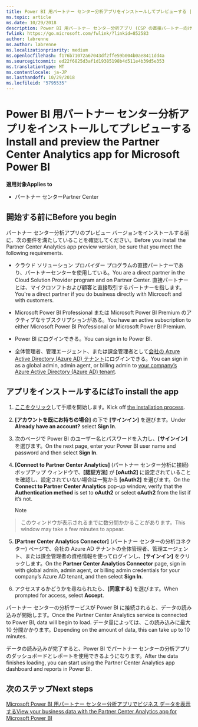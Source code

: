 ```yaml
---
title: Power BI 用パートナー センター分析アプリをインストールしてプレビューする | パートナー センター
ms.topic: article
ms.date: 10/29/2018
description: Power BI 用パートナー センター分析アプリ (CSP の直接パートナー向け) をプレビューするには、次の手順に従います。
fwlink: https://go.microsoft.com/fwlink/?linkid=852583
author: labrenne
ms.author: labrenne
ms.localizationpriority: medium
ms.openlocfilehash: f176b71072a67043df2ffe59b004b0ae8411dd4a
ms.sourcegitcommit: ed22f6825d3af1d19385198b4d511e4b39d5e353
ms.translationtype: MT
ms.contentlocale: ja-JP
ms.lasthandoff: 10/29/2018
ms.locfileid: "5795535"
---
```

# <a name="install-and-preview-the-partner-center-analytics-app-for-microsoft-power-bi"></a><span data-ttu-id="4b326-103">Power BI 用パートナー センター分析アプリをインストールしてプレビューする</span><span class="sxs-lookup"><span data-stu-id="4b326-103">Install and preview the Partner Center Analytics app for Microsoft Power BI</span></span>

**<span data-ttu-id="4b326-104">適用対象</span><span class="sxs-lookup"><span data-stu-id="4b326-104">Applies to</span></span>**

-   <span data-ttu-id="4b326-105">パートナー センター</span><span class="sxs-lookup"><span data-stu-id="4b326-105">Partner Center</span></span>

## <a name="before-you-begin"></a><span data-ttu-id="4b326-106">開始する前に</span><span class="sxs-lookup"><span data-stu-id="4b326-106">Before you begin</span></span>

<span data-ttu-id="4b326-107">パートナー センター分析アプリのプレビュー バージョンをインストールする前に、次の要件を満たしていることを確認してください。</span><span class="sxs-lookup"><span data-stu-id="4b326-107">Before you install the Partner Center Analytics app preview version, be sure that you meet the following requirements.</span></span>

-   <span data-ttu-id="4b326-108">クラウド ソリューション プロバイダー プログラムの直接パートナーであり、パートナーセンターを使用している。</span><span class="sxs-lookup"><span data-stu-id="4b326-108">You are a direct partner in the Cloud Solution Provider program and on Partner Center.</span></span> <span data-ttu-id="4b326-109">直接パートナーとは、マイクロソフトおよび顧客と直接取引するパートナーを指します。</span><span class="sxs-lookup"><span data-stu-id="4b326-109">You're a direct partner if you do business directly with Microsoft and with customers.</span></span>

-   <span data-ttu-id="4b326-110">Microsoft Power BI Professional または Microsoft Power BI Premium のアクティブなサブスクリプションがある。</span><span class="sxs-lookup"><span data-stu-id="4b326-110">You have an active subscription to either Microsoft Power BI Professional or Microsoft Power BI Premium.</span></span>

-   <span data-ttu-id="4b326-111">Power BI にログインできる。</span><span class="sxs-lookup"><span data-stu-id="4b326-111">You can sign in to Power BI.</span></span>

-   <span data-ttu-id="4b326-112">全体管理者、管理エージェント、または課金管理者として[会社の Azure Active Directory (Azure AD) テナント](azure-active-directory-tenants-and-partner-center.md)にログインできる。</span><span class="sxs-lookup"><span data-stu-id="4b326-112">You can sign in as a global admin, admin agent, or billing admin to [your company’s Azure Active Directory (Azure AD) tenant](azure-active-directory-tenants-and-partner-center.md).</span></span>

## <a name="to-install-the-app"></a><span data-ttu-id="4b326-113">アプリをインストールするには</span><span class="sxs-lookup"><span data-stu-id="4b326-113">To install the app</span></span>

1. <span data-ttu-id="4b326-114">[ここをクリック](https://app.powerbi.com/getdata/services/partneranalytics?cpcode=PartnerCenterAnalytics&getDataForceConnect=true&alwaysPromptForContentProviderCreds=true)して手順を開始します。</span><span class="sxs-lookup"><span data-stu-id="4b326-114">Kick off [the installation process](https://app.powerbi.com/getdata/services/partneranalytics?cpcode=PartnerCenterAnalytics&getDataForceConnect=true&alwaysPromptForContentProviderCreds=true).</span></span>

2. <span data-ttu-id="4b326-115">**[アカウントを既にお持ちの場合]** の下で **[サインイン]** を選びます。</span><span class="sxs-lookup"><span data-stu-id="4b326-115">Under **Already have an account?** select **Sign In**.</span></span> 

3.  <span data-ttu-id="4b326-116">次のページで Power BI のユーザー名とパスワードを入力し、**[サインイン]** を選びます。</span><span class="sxs-lookup"><span data-stu-id="4b326-116">On the next page, enter your Power BI user name and password and then select **Sign In**.</span></span> 

4.  <span data-ttu-id="4b326-117">**[Connect to Partner Center Analytics]** (パートナー センター分析に接続) ポップアップ ウィンドウで、**[認証方法]** が **[oAuth2]** に設定されていることを確認し、設定されていない場合は一覧から **[oAuth2]** を選びます。</span><span class="sxs-lookup"><span data-stu-id="4b326-117">On the **Connect to Partner Center Analytics** pop-up window, verify that the **Authentication method** is set to **oAuth2** or select **oAuth2** from the list if it’s not.</span></span> 

    > [!NOTE]  
>  <span data-ttu-id="4b326-118">このウィンドウが表示されるまでに数分間かかることがあります。</span><span class="sxs-lookup"><span data-stu-id="4b326-118">This window may take a few minutes to appear.</span></span>

5.  <span data-ttu-id="4b326-119">**[Partner Center Analytics Connector]** (パートナー センターの分析コネクター) ページで、会社の Azure AD テナントの全体管理者、管理エージェント、または課金管理者の資格情報を使ってログインし、**[サインイン]** をクリックします。</span><span class="sxs-lookup"><span data-stu-id="4b326-119">On the **Partner Center Analytics Connector** page, sign in with global admin, admin agent, or billing admin credentials for your company’s Azure AD tenant, and then select **Sign In**.</span></span>
 
6.  <span data-ttu-id="4b326-120">アクセスするかどうかを尋ねられたら、**[同意する]** を選びます。</span><span class="sxs-lookup"><span data-stu-id="4b326-120">When prompted for access, select **Accept**.</span></span> 

<span data-ttu-id="4b326-121">パートナー センターの分析サービスが Power BI に接続されると、データの読み込みが開始します。</span><span class="sxs-lookup"><span data-stu-id="4b326-121">Once the Partner Center Analytics service is connected to Power BI, data will begin to load.</span></span> <span data-ttu-id="4b326-122">データ量によっては、この読み込みに最大 10 分間かかります。</span><span class="sxs-lookup"><span data-stu-id="4b326-122">Depending on the amount of data, this can take up to 10 minutes.</span></span> 

<span data-ttu-id="4b326-123">データの読み込みが完了すると、Power BI でパートナー センターの分析アプリのダッシュボードとレポートを使用できるようになります。</span><span class="sxs-lookup"><span data-stu-id="4b326-123">After the data finishes loading, you can start using the Partner Center Analytics app dashboard and reports in Power BI.</span></span>

## <a name="next-steps"></a><span data-ttu-id="4b326-124">次のステップ</span><span class="sxs-lookup"><span data-stu-id="4b326-124">Next steps</span></span>

[<span data-ttu-id="4b326-125">Microsoft Power BI 用パートナー センター分析アプリでビジネス データを表示する</span><span class="sxs-lookup"><span data-stu-id="4b326-125">View your business data with the Partner Center Analytics app for Microsoft Power BI</span></span>](power-bi-app-for-direct-partners-use.md)

